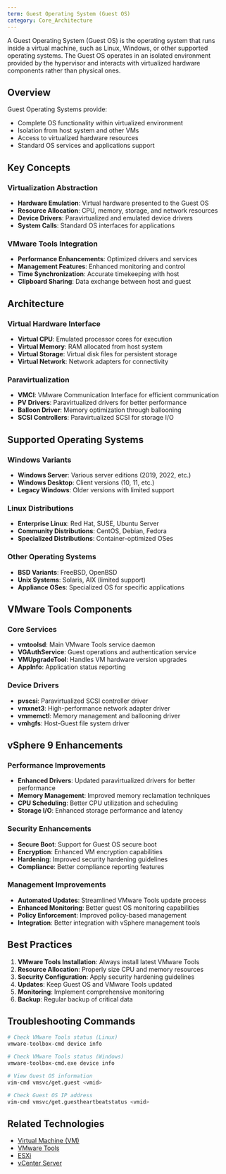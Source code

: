 ```yaml
---
term: Guest Operating System (Guest OS)
category: Core_Architecture
---
```


A Guest Operating System (Guest OS) is the operating system that runs inside a virtual machine, such as Linux, Windows, or other supported operating systems. The Guest OS operates in an isolated environment provided by the hypervisor and interacts with virtualized hardware components rather than physical ones.

## Overview

Guest Operating Systems provide:
- Complete OS functionality within virtualized environment
- Isolation from host system and other VMs
- Access to virtualized hardware resources
- Standard OS services and applications support

## Key Concepts

### Virtualization Abstraction
- **Hardware Emulation**: Virtual hardware presented to the Guest OS
- **Resource Allocation**: CPU, memory, storage, and network resources
- **Device Drivers**: Paravirtualized and emulated device drivers
- **System Calls**: Standard OS interfaces for applications

### VMware Tools Integration
- **Performance Enhancements**: Optimized drivers and services
- **Management Features**: Enhanced monitoring and control
- **Time Synchronization**: Accurate timekeeping with host
- **Clipboard Sharing**: Data exchange between host and guest

## Architecture

### Virtual Hardware Interface
- **Virtual CPU**: Emulated processor cores for execution
- **Virtual Memory**: RAM allocated from host system
- **Virtual Storage**: Virtual disk files for persistent storage
- **Virtual Network**: Network adapters for connectivity

### Paravirtualization
- **VMCI**: VMware Communication Interface for efficient communication
- **PV Drivers**: Paravirtualized drivers for better performance
- **Balloon Driver**: Memory optimization through ballooning
- **SCSI Controllers**: Paravirtualized SCSI for storage I/O

## Supported Operating Systems

### Windows Variants
- **Windows Server**: Various server editions (2019, 2022, etc.)
- **Windows Desktop**: Client versions (10, 11, etc.)
- **Legacy Windows**: Older versions with limited support

### Linux Distributions
- **Enterprise Linux**: Red Hat, SUSE, Ubuntu Server
- **Community Distributions**: CentOS, Debian, Fedora
- **Specialized Distributions**: Container-optimized OSes

### Other Operating Systems
- **BSD Variants**: FreeBSD, OpenBSD
- **Unix Systems**: Solaris, AIX (limited support)
- **Appliance OSes**: Specialized OS for specific applications

## VMware Tools Components

### Core Services
- **vmtoolsd**: Main VMware Tools service daemon
- **VGAuthService**: Guest operations and authentication service
- **VMUpgradeTool**: Handles VM hardware version upgrades
- **AppInfo**: Application status reporting

### Device Drivers
- **pvscsi**: Paravirtualized SCSI controller driver
- **vmxnet3**: High-performance network adapter driver
- **vmmemctl**: Memory management and ballooning driver
- **vmhgfs**: Host-Guest file system driver

## vSphere 9 Enhancements

### Performance Improvements
- **Enhanced Drivers**: Updated paravirtualized drivers for better performance
- **Memory Management**: Improved memory reclamation techniques
- **CPU Scheduling**: Better CPU utilization and scheduling
- **Storage I/O**: Enhanced storage performance and latency

### Security Enhancements
- **Secure Boot**: Support for Guest OS secure boot
- **Encryption**: Enhanced VM encryption capabilities
- **Hardening**: Improved security hardening guidelines
- **Compliance**: Better compliance reporting features

### Management Improvements
- **Automated Updates**: Streamlined VMware Tools update process
- **Enhanced Monitoring**: Better guest OS monitoring capabilities
- **Policy Enforcement**: Improved policy-based management
- **Integration**: Better integration with vSphere management tools

## Best Practices

1. **VMware Tools Installation**: Always install latest VMware Tools
2. **Resource Allocation**: Properly size CPU and memory resources
3. **Security Configuration**: Apply security hardening guidelines
4. **Updates**: Keep Guest OS and VMware Tools updated
5. **Monitoring**: Implement comprehensive monitoring
6. **Backup**: Regular backup of critical data

## Troubleshooting Commands

```bash
# Check VMware Tools status (Linux)
vmware-toolbox-cmd device info

# Check VMware Tools status (Windows)
vmware-toolbox-cmd.exe device info

# View Guest OS information
vim-cmd vmsvc/get.guest <vmid>

# Check Guest OS IP address
vim-cmd vmsvc/get.guestheartbeatstatus <vmid>
```

## Related Technologies

- [Virtual Machine (VM)](/glossary/term/vm.md)
- [VMware Tools](/glossary/term/vmware-tools.md)
- [ESXi](/glossary/term/esxi.md)
- [vCenter Server](/glossary/term/vcenter.md)